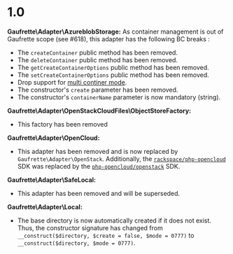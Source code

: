 1.0
===

**Gaufrette\Adapter\AzureblobStorage:**
As container management is out of Gaufrette scope (see #618), this adapter has
the following BC breaks :
* The `createContainer` public method has been removed.
* The `deleteContainer` public method has been removed.
* The `getCreateContainerOptions` public method has been removed.
* The `setCreateContainerOptions` public method has been removed.
* Drop support for [multi continer mode](https://github.com/KnpLabs/Gaufrette/blob/b488cf8f595c3c7a35005f72b60692e14c69398c/doc/adapters/azure-blob-storage.md#multi-container-mode).
* The constructor's `create` parameter has been removed.
* The constructor's `containerName` parameter is now mandatory (string).

**Gaufrette\Adapter\OpenStackCloudFiles\ObjectStoreFactory:**
* This factory has been removed

**Gaufrette\Adapter\OpenCloud:**
* This adapter has been removed and is now replaced by
`Gaufrette\Adapter\OpenStack`. Additionally, the
[`rackspace/php-opencloud`](https://github.com/rackspace/php-opencloud) SDK
was replaced by the
[`php-opencloud/openstack`](https://github.com/php-opencloud/openstack) SDK.

**Gaufrette\Adapter\SafeLocal:**
* This adapter has been removed and will be superseded.

**Gaufrette\Adapter\Local:**
*  The base directory is now automatically created if it does not exist. Thus, the constructor signature has changed from `__construct($directory, $create = false, $mode = 0777)` to `__construct($directory, $mode = 0777)`.
